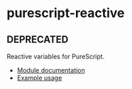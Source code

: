 purescript-reactive
=====================

## DEPRECATED

Reactive variables for PureScript.

- [Module documentation](docs/Module.md)
- [Example usage](examples/Test.purs)
